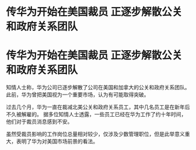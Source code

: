 # 传华为开始在美国裁员 正逐步解散公关和政府关系团队

# 传华为开始在美国裁员 正逐步解散公关和政府关系团队

知情人士称，华为公司已逐步解散了公司在美国和加拿大的公关和政府关系团队。此前，华为曾把美国视为一个重要市场，认为有可能取得突破。

过去几个月，华为一直在裁减北美公关和政府关系员工，其中几名员工是在新年后不久被解雇的。
据多位知情人士透露，一些员工已经在华为工作了约十年时间，他们对于裁员消息感到不安。

虽然受裁员影响的工作岗位总量相对较少，仅涉及少数管理职位，但是此举意义重大，表明了华为对美国市场前景的看法。

